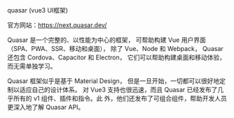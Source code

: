 quasar (vue3 UI框架)

官方网站：https://next.quasar.dev/

Quasar 是一个完整的、以性能为中心的框架，
可帮助构建 Vue 用户界面（SPA、PWA、SSR、移动和桌面），
除了 Vue、Node 和 Webpack，
Quasar 还包含 Cordova、Capacitor 和 Electron，
它们可以帮助构建桌面和移动体验，而无需单独学习。

Quasar 框架似乎是基于 Material Design，
但是一旦开始，一切都可以很好地定制以适应自己的设计体系。
对 Vue3 支持也很迅速，而且 Quasar 已经发布了几乎所有的 v1 组件、插件和指令。此
外，他们还发布了可组合组件，帮助开发人员更深入地了解 Quasar API。